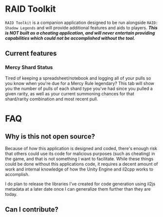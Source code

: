 # RAID Toolkit

`RAID Toolkit` is a companion application designed to be run alongside `RAID: Shadow Legends` and will provide additional features and aids to players.
***This is NOT built as a cheating application, and will never entertain providing capabilities which could not be accomplished without the tool.***

## Current features

### Mercy Shard Status
Tired of keeping a spreadsheet/notebook and logging all of your pulls so you know when you're due for a Mercy Rule legendary? This tab will show you the number of pulls of each shard type you've had since you pulled a given rarity, as well as your current summoning chances for that shard/rarity combination and most recent pull.

# FAQ

## Why is this not open source?
Because of *how* this application is designed and coded, there's enough risk that others could use its code for malicious purposes (such as cheating) in the game, and that is not something I want to facilitate. While these things could be done without this applications code, it requires a decent amount of work and internal knowledge of how the Unity Engine and il2cpp works to accomplish.

I do plan to release the libraries I've created for code generation using il2js metadata at a later date once I can generalize them further than they are today.

## Can I contribute?
